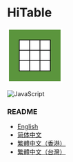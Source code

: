 HiTable
===

![HiTable](src/assets/logo.png)

![JavaScript](https://img.shields.io/badge/language-JavaScript-blue)

### README

- [English](README_en.md)
- [简体中文](README_zh-CN.md)
- [繁體中文（香港）](README_zh-HK.md)
- [繁體中文（台灣）](README_zh-TW.md)